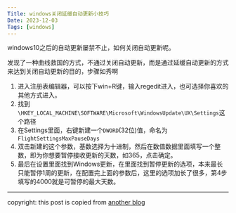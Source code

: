 ```yaml
---
Title: windows关闭延缓自动更新小技巧
Date: 2023-12-03
Tags: [windows]
---
```


windows10之后的自动更新屡禁不止，如何关闭自动更新呢。

发现了一种曲线救国的方式，不通过关闭自动更新，而是通过延缓自动更新的方式来达到关闭自动更新的目的，步骤如秀啊

1. 进入注册表编辑器，可以按下win+R键，输入regedit进入，也可选择你喜欢的其他方式进入。
2. 找到`\HKEY_LOCAL_MACHINE\SOFTWARE\Microsoft\WindowsUpdate\UX\Settings`这个路径
3. 在Settings里面，右键新建一个`DWORD`(32位)值，命名为`FlightSettingsMaxPauseDays`
4. 双击新建的这个参数，基数选择为十进制，然后在数值数据里面填写一个整数，即为你想要暂停接收更新的天数，如365，点击确定。
5. 最后在设置里面找到Windows更新，在里面找到暂停更新的选项，本来最长只能暂停1周的更新，在配置完上面的参数后，这里的选项加长了很多，第4步填写的4000就是可暂停的最大天数。

---
copyright: this post is copied from [another blog](https://blog.meekdai.com/post/yan-chang-WIN-zi-dong-geng-xin-ri-qi.html)
